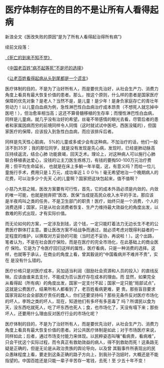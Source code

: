 # 医疗体制存在的目的不是让所有人看得起病

新浪全文《医改失败的原因“是为了所有人看得起治得所有病”》

续前文段落：

[《死亡的到来不知不觉》](../../../2010/7/13/死亡的到来不知不觉.md)

《[中国老百姓“病不起等死”不是坏的选择](../../../2010/7/13/中国“病得起”个人现金财产需1000万以上.md)》

《[让老百姓看得起病从头到尾都是一个谎言](http://cnyigai.blogspot.com/2009/04/blog-post_124.html)》

医疗体制的目的，不是为了治好所有人，而是要优先治好，从社会生产力、消费力角度上看具有最大恢复价值的患者。那么，按这个原则，什么样的患者是国家医疗 保障的优先对象？是老人？当然不是，是儿童！是少年！是身负家庭存亡的青壮年劳动力！以儿童白血病为例，急性淋巴性白血病治疗成本昂贵（不想死人就忘掉中 医吧！），但治愈率相当高；这还不算骨髓移植的生存率；而慢性淋巴性白血病，同样是儿童病，就几乎没有治好的希望。丝毫不带感情的眼光去看，尽管后者的患 者和家属因病而穷的前境同样令人同情（这时就试试中医吧，西医没辄的），但国家医疗的保障，应该投入到急性白血病，而应该排斥后者。


同样是先天性心脏病， 5%的儿童或多或少会有这种病，不加治疗的话，他们一般活不到35岁；我的那位同学，就是没有发现是先心病，发现时，已经是肺动脉高压持续返流，结合心肺 功能衰竭，回天乏术。理论上，对这种病人可以施行心肺联合移植表达爱心，没钱的让主刀医生练练刀，有钱的要掏50-100万元治疗费用；但平均生命延长， 也就是在床上多躺一年半载，这，有意义吗？而给一位儿童施行手术，费用只是１万元，成功率近１００％！毫无希望地治一个晚期病人的花费，可以治多少个先天 心的儿童啊？国家把这块包起来，值不值啊？


小慈乃大慈之贼，医改方案要有可行性，首先，它的成本外涵必须是内敛的。内敛的唯一可能，也就是抛弃把“医改、医保”当成提高民众收入水平的手法，那应该 是半夜鸡叫之类的任务，不是卫生部门的职责！医疗，始终只是一个消费，个人的消费选择；国家，只是从社会消费者恢复、生产力维持最大效益化的角度出发，以 救难的形式出现，才有实际价值。


而无论如何的方案，一定涉及到钱，这个钱，一定只能盯着法力无边长生不老的公费医疗群体打主意。要让医改方案不经战争而通过，就必须考虑对既得利益者的一 定程度的维护，以换取对方妥协的可能（当时还不妥协，再说啦！）。这个出路，笔者认为，不是在社会医疗保险，而是在医疗的完全市场化，在此基础上的商业医疗 保险。它是为了令医疗回归这样的属性，医疗看病，只是一种消费的选择。这样，也就等于承认，在商业的角度上看，曾其毅说的“中国看病并不难并不贵”，实在 是没有什么错的。


医疗价格只是对医疗成本，另加适当利润（鼓励社会资源和人员的投入）的直线反映。应该由谁来去支付，不能成为否认医疗存在成本的理由。而 显然，如果完全从看得起（所有病）的角度出发，国家一定支付不起；国家一定只能“局部试点”，这就是公费医疗。结果所有人都看到了，老百姓看病更难，更 贵。那些盲目要求国家背起社会全部医疗责任的蠢人，你们还要坚持吗？那些无条件反对医疗市场化的坏人，李玲之类的坏人，现在，知道他们有多坏有多恶毒了 吗？所谓民以食为天，没东西吃就死人，吃了坏东西也死人；食，也市场化了，天没有塌下来；那些坏人，还要用什么理由反对医疗行业的市场化呢？


医疗体制的目的，不是为了治好所有人，而是要优先治好，从社会生产力、消费力角度上看具有最大恢复价值的患者。对公共医疗体制是如此；对于市场医疗来说，同样如此；后者，通过市场支付能力来体现。以民粹姿态叫嚷“看病贵，看病难”，只会干扰这个实际过程，而令真正有救助效益的病人，得不到救助而死！这条路无疑是正确的，但是无论是从政治贵族的舆论导向，以及曾 其毅事件所表现出的民众愚昧程度上看，要走到这条正确的路子方向上，到我孙子泡妞时，大概还是不能指望的。中国百姓还是只能一辈子辛苦存一笔钱，去死！至 少五十年不变！


